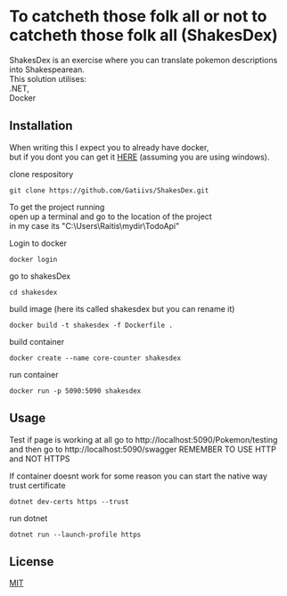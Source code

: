 # To catcheth those folk all or not to catcheth those folk all (ShakesDex)

ShakesDex is an exercise where you can translate pokemon descriptions into Shakespearean.  
This solution utilises:  
.NET,  
Docker  

## Installation
When writing this I expect you to already have docker,  
but if you dont you can get it [HERE](https://docs.docker.com/desktop/install/windows-install/) (assuming you are using windows).  

clone respository
```
git clone https://github.com/Gatiivs/ShakesDex.git   
```

To get the project running  
open up a terminal and go to the location of the project  
in my case its "C:\Users\Raitis\mydir\TodoApi"  

Login to docker
```
docker login
```
go to shakesDex
```
cd shakesdex
```
build image (here its called shakesdex but you can rename it)
```
docker build -t shakesdex -f Dockerfile .
```
build container
```
docker create --name core-counter shakesdex
```
run container
```
docker run -p 5090:5090 shakesdex
```

## Usage

Test if page is working at all
go to http://localhost:5090/Pokemon/testing 
and then go to http://localhost:5090/swagger
REMEMBER TO USE HTTP and NOT HTTPS

If container doesnt work for some reason you can start the native way  
trust certificate  
```
dotnet dev-certs https --trust
```
run dotnet
```
dotnet run --launch-profile https
```

## License

[MIT](https://choosealicense.com/licenses/mit/)
